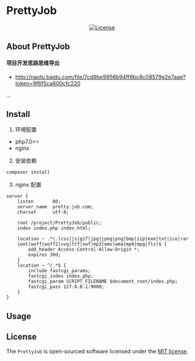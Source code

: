 # PrettyJob


<p align="center">
<a href="https://packagist.org/packages/laravel/framework"><img src="https://poser.pugx.org/laravel/framework/license.svg" alt="License"></a>
</p>

## About PrettyJob

#### 项目开发思路思维导出

- http://naotu.baidu.com/file/7cd9be9956b94ff8bc8c08579e2e7aae?token=9f6f5ca600cfc220

...


## Install

1. 环境配置

- php7.0>=
- nginx

2. 安装依赖

```php
composer install
```

3.  nginx 配置

```shell
server {
    listen       80;
    server_name  pretty.job.com;
    charset      utf-8;
    
    root /project/PrettyJob/public;
    index index.php index.html;

    location ~ .*\.(css|js|gif|jpg|jpeg|png|bmp|zip|exe|txt|ico|rar
    |eot|woff|woff2|svg|ttf|swf|mp3|wmv|wma|mp4|mpg|flv)$ {
        add_header Access-Control-Allow-Origin *;
        expires 30d;
    }
    location ~ ^/.*$ {
        include fastcgi_params;
        fastcgi_index index.php;
        fastcgi_param SCRIPT_FILENAME $document_root/index.php;
        fastcgi_pass 127.0.0.1:9000;
    }   
}
```


## Usage




## License

The `PrettyJob` is open-sourced software licensed under the [MIT license](https://opensource.org/licenses/MIT).
